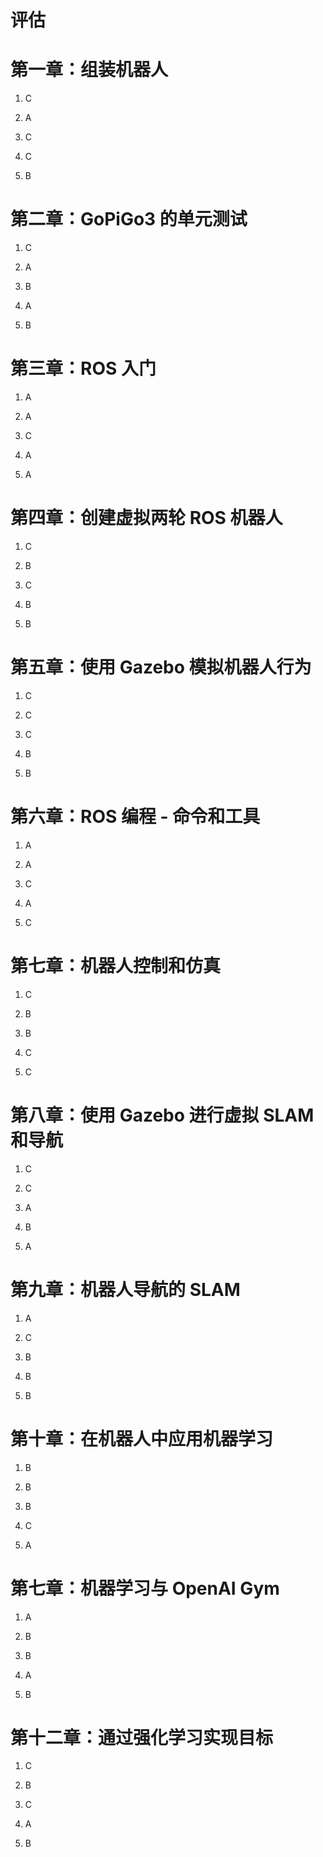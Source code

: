 # 评估

# 第一章：组装机器人

1.  C

1.  A

1.  C

1.  C

1.  B

# 第二章：GoPiGo3 的单元测试

1.  C

1.  A

1.  B

1.  A

1.  B

# 第三章：ROS 入门

1.  A

1.  A

1.  C

1.  A

1.  A

# 第四章：创建虚拟两轮 ROS 机器人

1.  C

1.  B

1.  C

1.  B

1.  B

# 第五章：使用 Gazebo 模拟机器人行为

1.  C

1.  C

1.  C

1.  B

1.  B

# 第六章：ROS 编程 - 命令和工具

1.  A

1.  A

1.  C

1.  A

1.  C

# 第七章：机器人控制和仿真

1.  C

1.  B

1.  B

1.  C

1.  C

# 第八章：使用 Gazebo 进行虚拟 SLAM 和导航

1.  C

1.  C

1.  A

1.  B

1.  A

# 第九章：机器人导航的 SLAM

1.  A

1.  C

1.  B

1.  B

1.  B

# 第十章：在机器人中应用机器学习

1.  B

1.  B

1.  B

1.  C

1.  A

# 第七章：机器学习与 OpenAI Gym

1.  A

1.  B

1.  B

1.  A

1.  B

# 第十二章：通过强化学习实现目标

1.  C

1.  B

1.  C

1.  A

1.  B
